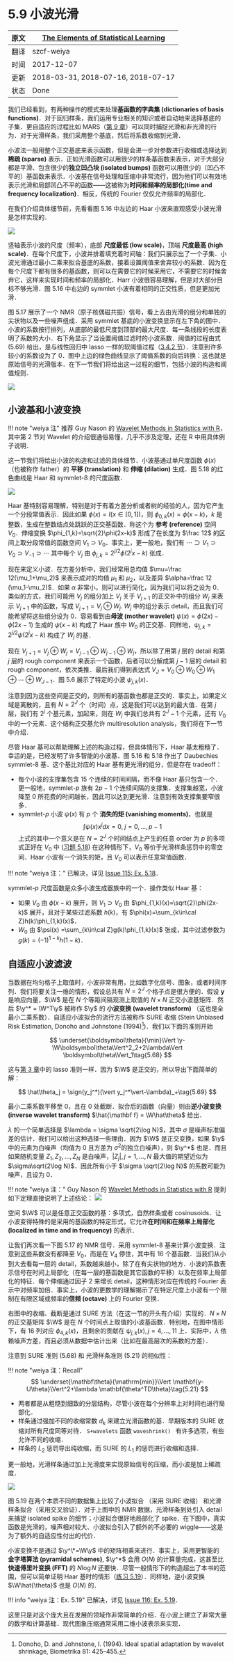 # 5.9 小波光滑

| 原文   | [The Elements of Statistical Learning](https://web.stanford.edu/~hastie/ElemStatLearn/printings/ESLII_print12.pdf#page=193) |
| ---- | ---------------------------------------- |
| 翻译   | szcf-weiya                               |
| 时间   | 2017-12-07                               |
| 更新 | 2018-03-31, 2018-07-16, 2018-07-17|
| 状态 | Done|

我们已经看到，有两种操作的模式来处理**基函数的字典集 (dictionaries of basis functions)**．对于回归样条，我们运用专业相关的知识或者自动地来选择基底的子集．更自适应的过程比如 MARS（[第 9 章](../09-Additive-Models-Trees-and-Related-Methods/9.0-Introduction/index.html)）可以同时捕捉光滑和非光滑的行为．对于光滑样条，我们采用整个基底，然后将系数收缩到光滑．

小波法一般用整个正交基底来表示函数，但是会进一步对参数进行收缩或选择达到**稀疏 (sparse)** 表示．正如光滑函数可以用很少的样条基函数来表示，对于大部分都是平滑、包含很少的**独立凹凸块 (isolated bumps)** 函数可以用很少的（凹凸不平的）基函数来表示．小波基在信号处理和压缩中非常流行，因为他们可以有效地表示光滑和局部凹凸不平的函数——这被称为**时间和频率的局部化(time and frequency localization)**．相反，传统的 Fourier 仅仅允许频率的局部化．

在我们介绍具体细节前，先看看图 5.16 中左边的 Haar 小波来直观感受小波光滑是怎样实现的．

![](../img/05/fig5.16.png)

竖轴表示小波的尺度（频率），底部 **尺度最低 (low scale)**，顶端 **尺度最高 (high scale)**．在每个尺度下，小波并排着填充着时间轴：我们只展示出了一个子集．小波光滑通过最小二乘来拟合基底的系数，接着设置阈值来舍弃较小的系数．因为在每个尺度下都有很多的基函数，则可以在需要它的时候采用它，不需要它的时候舍弃它，这样来实现时间和频率的局部化．Harr 小波很容易理解，但是对大部分目标不够光滑．图 5.16 中右边的 symmlet 小波有着相同的正交性质，但是更加光滑．

图 5.17 展示了一个 NMR（原子核偶磁共振）信号，看上去由光滑的组分和单独的尖状物以及一些噪声组成．采用 symmlet 基底的小波变换显示在左下角的图中．小波的系数按行排列，从底部的最低尺度到顶部的最大尺度．每一条线段的长度表明了系数的大小．右下角显示了当设置阈值过滤时的小波系数．阈值的过程由式 (5.69) 给出，是与线性回归中 lasso 一样的软阈值过程（[3.4.2 节](../03-Linear-Methods-for-Regression/3.4-Shrinkage-Methods/index.html)）．注意到许多较小的系数设为了 0．图中上边的绿色曲线显示了阈值系数的向后转换：这也就是原始信号的光滑版本．在下一节我们将给出这一过程的细节，包括小波的构造和阈值规则．

![](../img/05/fig5.17.png)

## 小波基和小波变换

!!! note "weiya 注"
    推荐 Guy Nason 的 [Wavelet Methods in Statistics with R](http://www.springer.com/gp/book/9780387759609)，其中第 2 节对 Wavelet 的介绍很通俗易懂，几乎不涉及定理，还在 R 中用具体例子说明．

这一节我们将给出小波的构造和过滤的具体细节．小波基通过单尺度函数 $\phi(x)$（也被称作 father）的 **平移 (translation)** 和 **伸缩 (dilation)** 生成．图 5.18 的红色曲线是 Haar 和 symmlet-8 的尺度函数．

![](../img/05/fig5.18.png)

Haar 基特别容易理解，特别是对于有着方差分析或者树的经验的人，因为它产生一个分段常值表示．因此如果 $\phi(x) = I(x\in [0,1])$，则 $\phi_{0,k}(x)=\phi(x-k)$，$k$ 是整数，生成在整数结点处跳跃的正交基函数．称这个为 **参考 (reference)** 空间 $V_0$．伸缩变换 $\phi_{1,k}=\sqrt{2}\phi(2x-k)$ 形成了在长度为 $\frac 12$ 的区间上取分段常值的函数空间 $V_1\supset V_0$．事实上，更一般地，我们有 $\cdots\supset V_1\supset V_0\supset V_{-1}\supset \cdots$ 其中每个 $V_j$ 由 $\phi_{j,k}=2^{j/2}\phi(2^jx-k)$ 张成．

现在来定义小波．在方差分析中，我们经常用总均值 $\mu=\frac 12(\mu_1+\mu_2)$ 来表示成对的均值 $\mu_1$ 和 $\mu_2$，以及差异 $\alpha=\frac 12 (\mu_1-\mu_2)$．如果 $\alpha$ 非常小，则可以进行简化，因为我们可以将之设为 0．类似的方式，我们可能用 $V_j$ 的组分加上 $V_j$ 关于 $V_{j+1}$ 的正交补中的组分 $W_j$ 来表示 $V_{j+1}$ 中的函数，写成 $V_{j+1} = V_j\oplus W_j$. $W_j$ 中的组分表示 detail，而且我们可能希望将这些组分设为 0．容易看到由**母波 (mother wavelet)** $\psi(x) = \phi(2x)-\phi(2x-1)$ 生成的 $\psi (x-k)$ 构成了 Haar 族中 $W_0$ 的正交基．同样地，$\psi_{j,k}=2^{j/2}\psi(2^jx-k)$ 构成了 $W_j$ 的基．

现在 $V_{j+1}=V_j\oplus W_j=V_{j-1}\oplus W_{j-1}\oplus W_j$，所以除了用第 $j$ 层的 detail 和第 $j$ 层的 rough component 来表示一个函数，后者可以分解成第 $j-1$ 层的 detail 和 rough component，依次类推．最后我们得到表达式 $V_J=V_0\oplus W_0\oplus W_1\oplus \cdots\oplus W_{J-1}$．图 5.6 展示了特定的小波 $\psi_{j,k}(x)$．

注意到因为这些空间是正交的，则所有的基函数也都是正交的．事实上，如果定义域是离散的，且有 $N=2^J$ 个（时间）点，这是我们可以达到的最大值．在第 $j$ 层，我们有 $2^j$ 个基元素，加起来，则在 $W_j$ 中我们总共有 $2^J-1$ 个元素，还有 $V_0$ 中的一个元素．这个结构正交基允许 multiresolution analysis，我们将在下一节中介绍．

尽管 Haar 基可以帮助理解上述的构造过程，但具体情形下，Haar 基太粗糙了．幸运的是，已经发明了许多智能的小波基．图 5.16 和 5.18 作出了 Daubechies symmlet-8 基．这个基比对应的 Haar 基有更光滑的组分，但是存在 tradeoff：

- 每个小波的支撑集包含 15 个连续的时间间隔，而不像 Haar 基只包含一个．更一般地，symmlet-$p$ 族有 $2p-1$ 个连续间隔的支撑集．支撑集越宽，小波降至 0 所花费的时间越长，因此可以达到更光滑．注意到有效支撑集要窄很多．
- symmlet-$p$ 小波 $\psi(x)$ 有 $p$ 个 **消失的矩 (vanishing moments)**，也就是
$$
\int\psi (x)x^jdx=0,\; j=0,\ldots, p-1
$$
上式的其中一个意义是在 $N=2^J$ 个时间结点上产生的任意 order 为 $p$ 的多项式正好在 $V_0$ 中 ([习题 5.18](https://github.com/szcf-weiya/ESL-CN/issues/115)) 在这种情形下，$V_0$ 等价于光滑样条惩罚中的零空间．Haar 小波有一个消失的矩，且 $V_0$ 可以表示任意常值函数．

!!! note "weiya 注："
    已解决，详见 [Issue 115: Ex. 5.18](https://github.com/szcf-weiya/ESL-CN/issues/115)．

symmlet-$p$ 尺度函数是众多小波生成器族中的一个．操作类似 Haar 基：

- 如果 $V_0$ 由 $\phi(x-k)$ 展开，则 $V_1\supset V_0$ 由 $\phi_{1,k}(x)=\sqrt{2}\phi(2x-k)$ 展开，且对于某些过滤系数 $h(k)$，有 $\phi(x)=\sum_{k\in\cal Z}h(k)\phi_{1,k}(x)$．
- $W_0$ 由 $\psi(x) =\sum_{k\in\cal Z}g(k)\phi_{1,k}(x)$ 张成，其中过滤参数为 $g(k)=(-1)^{1-k}h(1-k)$．

## 自适应小波滤波

当数据在均匀格子上取值时，小波非常有用，比如数字化信号、图象，或者时间序列．我们将要关注一维的情形，假设总共有 $N=2^J$ 个格子点是很方便的．假设 $\mathbf y$ 是响应向量，$\W$ 是在 $N$ 个等距间隔观测上取值的 $N\times N$ 正交小波基矩阵．然后 $\y^* = \W^T\y$ 被称作 $\y$ 的 **小波变换 (wavelet transform)** （这也是全最小二乘系数）．自适应小波拟合的流行方法被称作 SURE 收缩 (Stein Unbiased Risk Estimation, Donoho and Johnstone (1994)[^1])．我们以下面的准则开始

$$
\underset{\boldsymbol\theta}{\min}\Vert \y-\W\boldsymbol\theta\Vert^2_2+2\lambda\Vert \boldsymbol\theta\Vert_1\tag{5.68}
$$

这与[第 3 章](../03-Linear-Methods-for-Regression/3.4-Shrinkage-Methods/index.html)中的 lasso 准则一样．因为 $\W$ 是正交的，所以导出下面简单的解：

$$
\hat\theta_j = \sign(y_j^*)(\vert y_j^*\vert-\lambda)_+\tag{5.69}
$$

最小二乘系数平移至 0，且在 0 处截断．拟合后的函数（向量）则由**逆小波变换 (inverse wavelet transform)** $\hat{\mathbf f} = \W\hat\theta$ 给出．

$\lambda$ 的一个简单选择是 $\lambda = \sigma \sqrt{2\log N}$，其中 $\sigma$ 是噪声标准偏差的估计．我们可以给出这种选择一些理由．因为 $\W$ 是正交变换，如果 $\y$ 中的元素为白噪声（均值为 0 且方差为 $\sigma^2$的独立白噪声），则 $\y^*$ 也是．而且如果随机变量 $Z_1,Z_2,\ldots,Z_N$ 是白噪声，$\vert Z_j\vert, j=1,\ldots, N$ 最大值的期望近似为 $\sigma\sqrt{2\log N}$．因此所有小于 $\sigma \sqrt{2\log N}$ 的系数可能为噪声，且设为 0．

!!! note "weiya 注："
    Guy Nason 的 [Wavelet Methods in Statistics with R](http://www.springer.com/gp/book/9780387759609) 提到如下定理直接说明了上述结论：
    ![](../img/05/ref-thm-3-1.png)

空间 $\W$ 可以是任意正交函数的基：多项式，自然样条或者 cosinusoids．让小波变得特殊的是采用的基函数的特定形式，它允许**在时间和在频率上局部化 (localized in time and in frequency)** 的表示．

让我们再次看一下图 5.17 的 NMR 信号．采用 symmlet-8 基来计算小波变换．注意到这些系数没有都降至 $V_0$，而是在 $V_4$ 停住，其中有 16 个基函数．当我们从小到大去看每一层的 detail，系数越来越小，除了在有尖状物的地方．小波的系数表示信号在时间上局部化（在每一层的基函数是其它函数的平移）以及在频率上局部化的特征．每个伸缩通过因子 2 来增长 detail，这种情形对应在传统的 Fourier 表示中对频率加倍．事实上，小波的更数学的理解揭示了在特定尺度上小波有一个限制在有限区域或频率的**信频 (octave)** 上的 Fourier 变换．

右图中的收缩、截断是通过 SURE 方法（在这一节的开头有介绍）实现的．$N\times N$ 的正交基矩阵 $\W$ 是在 $N$ 个时间点上取值的小波基函数．特别地，在图中情形下，有 16 列对应 $\phi_{4,k}(x)$，且剩余的贡献在 $\psi_{j,k}(x), j=4,\ldots,11$ 上．实际中，$\lambda$ 依赖噪声方差，而且必须从数据中估计出来（比如在最高层次的系数的方差）．

注意到 SURE 准则 (5.68) 和 光滑样条准则 (5.21) 的相似性：

!!! note "weiya 注：Recall"
    $$
    \underset{\mathbf\theta}{\mathrm{min}}\Vert \mathbf{y-U\theta}\Vert^2+\lambda \mathbf{\theta^TD\theta}\tag{5.21}
    $$

- 两者都是从粗糙到细致的分层结构，尽管小波在每个分辨率上对时间也进行局部化．
- 样条通过强加不同的收缩常数 $d_k$ 来建立光滑函数的基．早期版本的 SURE 收缩对所有尺度同等对待． `S+wavelets` 函数 `waveshrink() ` 有许多选项，有些允许不同的收缩．
- 样条的 $L_2$ 惩罚导出纯收缩，而 SURE 的 $L_1$ 的惩罚进行收缩和选择．

更一般地，光滑样条通过加上光滑度来实现原始信号的压缩，而小波是加上稀疏度．

![](../img/05/fig5.19.png)

图 5.19 在两个本质不同的数据集上比较了小波拟合 （采用 SURE 收缩） 和光滑样条拟合（采用交叉验证）．对于上图中的 NMR 数据，光滑样条到处引入 detail 来捕捉 isolated spike 的细节；小波拟合很好地局部化了 spike．在下图中，真实函数是光滑的，噪声相对较大、小波拟合引入了额外的不必要的 wiggle——这是为了额外的自适应性付出的代价．

小波变换不是通过 $\y^\*=\W\y$ 中的矩阵相乘来进行．事实上，采用更智能的 **金字塔算法 (pyramidal schemes)**, $\y^*$ 会用 $O(N)$ 的计算量完成，这甚至比 **快速傅里叶变换 (FFT)** 的 $N\log N$ 还要快．尽管一般情形下的构造超出了本书的范围，但可以简单证明 Haar 基时的情形（[练习 5.19](https://github.com/szcf-weiya/ESL-CN/issues/116)）．同样地，逆小波变换 $\W\hat{\theta}$ 也是 $O(N)$ 的．

!!! info "weiya 注：Ex. 5.19"
    已解决，详见 [Issue 116: Ex. 5.19](https://github.com/szcf-weiya/ESL-CN/issues/116)．

这里只是对这个庞大且在发展的领域作非常简单的介绍．在小波上建立了非常大量的数学和计算基础．现代图象压缩通常采用二维小波表示来实现．

[^1]: Donoho, D. and Johnstone, I. (1994). Ideal spatial adaptation by wavelet shrinkage, Biometrika 81: 425–455.
